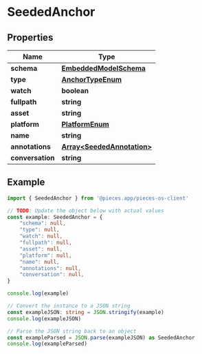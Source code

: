 
# SeededAnchor


## Properties

Name | Type
------------ | -------------
**schema** | [**EmbeddedModelSchema**](EmbeddedModelSchema)
**type** | [**AnchorTypeEnum**](AnchorTypeEnum)
**watch** | **boolean**
**fullpath** | **string**
**asset** | **string**
**platform** | [**PlatformEnum**](PlatformEnum)
**name** | **string**
**annotations** | [**Array&lt;SeededAnnotation&gt;**](SeededAnnotation)
**conversation** | **string**

## Example

```typescript
import { SeededAnchor } from '@pieces.app/pieces-os-client'

// TODO: Update the object below with actual values
const example: SeededAnchor = {
    "schema": null,
    "type": null,
    "watch": null,
    "fullpath": null,
    "asset": null,
    "platform": null,
    "name": null,
    "annotations": null,
    "conversation": null,
}

console.log(example)

// Convert the instance to a JSON string
const exampleJSON: string = JSON.stringify(example)
console.log(exampleJSON)

// Parse the JSON string back to an object
const exampleParsed = JSON.parse(exampleJSON) as SeededAnchor
console.log(exampleParsed)
```


